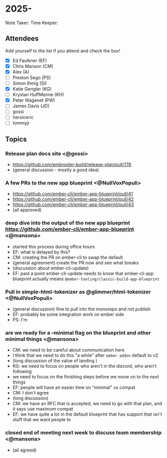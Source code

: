 # 2025-

Note Taker: 
Time Keeper: 

## Attendees

Add yourself to the list if you attend and check the box!

- [x] Ed Faulkner (EF)
- [x] Chris Manson (CM)
- [x] Alex (A)
- [ ] Preston Sego (PS)
- [ ] Simon Ihmig (SI)
- [x] Katie Gengler (KG)
- [ ] Krystan HuffMenne (KH)
- [x] Peter Wagenet (PW)
- [ ] James Davis (JD)
- [ ] gossi
- [ ] heroiceric
- [ ] tommyjr

## Topics

<!-- If you would like to add a topic to the agenda please add a suggestion to the PR using the following format: -->
<!-- ### Your topic (INITIALS, expected duration in minutes) -->

### Release plan docs site <@gossi>

- https://github.com/embroider-build/release-plan/pull/178
- (general discussion - mostly a good idea)

### A few PRs to the new app blueprint <@NullVoxPopuli>

- https://github.com/ember-cli/ember-app-blueprint/pull/41
- https://github.com/ember-cli/ember-app-blueprint/pull/42 
- https://github.com/ember-cli/ember-app-blueprint/pull/43 
- (all approved)

### deep dive into the output of the new app blueprint https://github.com/ember-cli/ember-app-blueprint <@mansona>

- started this process during office hours
- EF: what is delayed by this?
- CM: creating the PR on ember-cli to swap the default 
- (general agreement) create the PR now and see what breaks
- (discussion about ember-cli-update)
- EF: past a point ember-cli-update needs to know that ember-cli app blueprint actually means `@ember-tooling/classic-build-app-blueprint`
  

### Pull in simple-html-tokenizer as @glimmer/html-tokenizer  <@NullVoxPopuli>

- (general discussion) fine to pull into the monorepo and not publish
- EF: probably be some integration work on ember side 
- PS: I'm

### are we ready for a –minimal flag on the blueprint and other minimal things <@mansona>

- CM: we need to be careful about communication here
- I think that we need to do this "a while" after `ember addon` default to v2
- (long discussion of the value of landing )
- KG: we need to focus on people who aren't in the discord, who aren't following
- we need to focus on the finishing steps before we move on to the next things
- EF: people will have an easier time on "minimal" vs compat
- CM: I don't agree
- (long discussion)
- CM: we have an RFC that is accepted, we need to go with that plan, and it says use maximum compat
- EF: we have quite a lot in the default blueprint that has support that isn't stuff that we want people to 

### closed end of meeting next week to discuss team membership <@mansona>

- (all agreed)

